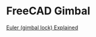 # FreeCAD Gimbal

[Euler (gimbal lock) Explained](https://www.youtube.com/watch?v=zc8b2Jo7mno&ab_channel=GuerrillaCG)
